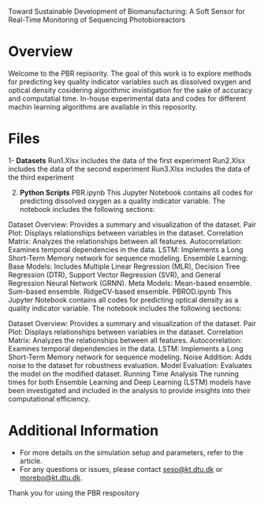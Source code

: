 Toward Sustainable Development of Biomanufacturing: A Soft Sensor for Real-Time Monitoring of Sequencing Photobioreactors

# Overview
Welcome to the PBR repisority. The goal of this work is to explore methods for predicting key quality indicator variables such as dissolved oxygen and optical density cosidering algorithmic invistigation for the sake of accuracy and computatial time. In-house experimental data  and codes for different machin learning algorithms are available in this reposority.

# Files 
1- **Datasets**
Run1.Xlsx includes the data of the first experiment
Run2.Xlsx includes the data of the second experiment
Run3.Xlsx includes the data of the third experiment

2. **Python Scripts**
PBR.ipynb
This Jupyter Notebook contains all codes for predicting dissolved oxygen as a quality indicator variable. The notebook includes the following sections:

Dataset Overview: Provides a summary and visualization of the dataset.
Pair Plot: Displays relationships between variables in the dataset.
Correlation Matrix: Analyzes the relationships between all features.
Autocorrelation: Examines temporal dependencies in the data.
LSTM: Implements a Long Short-Term Memory network for sequence modeling.
Ensemble Learning:
Base Models: Includes Multiple Linear Regression (MLR), Decision Tree Regression (DTR), Support Vector Regression (SVR), and General Regression Neural Network (GRNN).
Meta Models:
Mean-based ensemble.
Sum-based ensemble.
RidgeCV-based ensemble.
PBROD.ipynb
This Jupyter Notebook contains all codes for predicting optical density as a quality indicator variable. The notebook includes the following sections:

Dataset Overview: Provides a summary and visualization of the dataset.
Pair Plot: Displays relationships between variables in the dataset.
Correlation Matrix: Analyzes the relationships between all features.
Autocorrelation: Examines temporal dependencies in the data.
LSTM: Implements a Long Short-Term Memory network for sequence modeling.
Noise Addition: Adds noise to the dataset for robustness evaluation.
Model Evaluation: Evaluates the model on the modified dataset.
Running Time Analysis
The running times for both Ensemble Learning and Deep Learning (LSTM) models have been investigated and included in the analysis to provide insights into their computational efficiency.

# Additional Information
- For more details on the simulation setup and parameters, refer to the article.
- For any questions or issues, please contact seso@kt.dtu.dk or morebo@kt.dtu.dk.

Thank you for using the PBR respository
